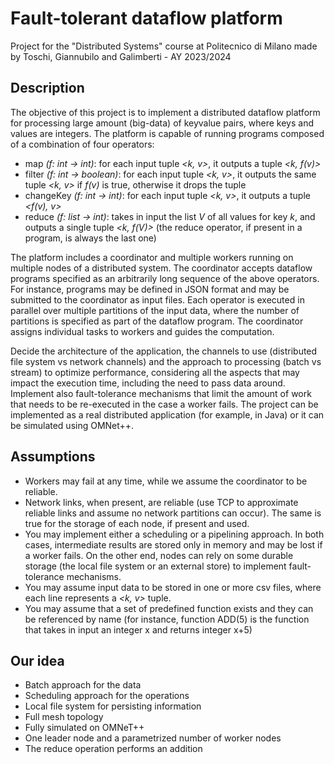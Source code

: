 # Fault-tolerant dataflow platform
Project for the "Distributed Systems" course at Politecnico di Milano made by Toschi, Giannubilo and Galimberti - AY 2023/2024

## Description
The objective of this project is to implement a distributed dataflow platform for processing large amount (big-data) of keyvalue pairs, where keys and values are integers.
The platform is capable of running programs composed of a combination of four operators:
- map *(f: int → int)*: for each input tuple *<k, v>*, it outputs a tuple *<k, f(v)>*
- filter *(f: int → boolean)*: for each input tuple *<k, v>*, it outputs the same tuple *<k, v>* if *f(v)* is true, otherwise it drops the tuple
- changeKey *(f: int → int)*: for each input tuple *<k, v>*, it outputs a tuple *<f(v), v>*
- reduce *(f: list<int> → int)*: takes in input the list *V* of all values for key *k*, and outputs a single tuple *<k, f(V)>* (the reduce operator, if present in a program, is always the last one)

The platform includes a coordinator and multiple workers running on multiple nodes of a distributed system.
The coordinator accepts dataflow programs specified as an arbitrarily long sequence of the above operators. For instance, programs may be defined in JSON format and may be
submitted to the coordinator as input files. Each operator is executed in parallel over multiple partitions of the input data, where the number of partitions is specified as part of the dataflow program.
The coordinator assigns individual tasks to workers and guides the computation.

Decide the architecture of the application, the channels to use (distributed file system vs
network channels) and the approach to processing (batch vs stream) to optimize
performance, considering all the aspects that may impact the execution time, including the
need to pass data around. Implement also fault-tolerance mechanisms that limit the amount
of work that needs to be re-executed in the case a worker fails.
The project can be implemented as a real distributed application (for example, in Java) or it can be simulated using OMNet++.

## Assumptions
- Workers may fail at any time, while we assume the coordinator to be reliable.
- Network links, when present, are reliable (use TCP to approximate reliable links and
assume no network partitions can occur). The same is true for the storage of each
node, if present and used.
- You may implement either a scheduling or a pipelining approach. In both cases,
intermediate results are stored only in memory and may be lost if a worker fails. On
the other end, nodes can rely on some durable storage (the local file system or an
external store) to implement fault-tolerance mechanisms.
- You may assume input data to be stored in one or more csv files, where each line
represents a *<k, v>* tuple.
- You may assume that a set of predefined function exists and they can be referenced
by name (for instance, function ADD(5) is the function that takes in input an integer x
and returns integer x+5)

## Our idea
- Batch approach for the data
- Scheduling approach for the operations
- Local file system for persisting information
- Full mesh topology
- Fully simulated on OMNeT++
- One leader node and a parametrized number of worker nodes
- The reduce operation performs an addition
